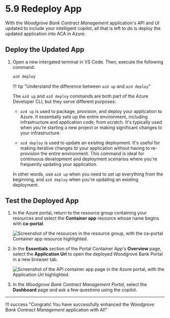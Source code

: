 # 5.9 Redeploy App

With the _Woodgrove Bank Contract Management_ application's API and UI updated to include your intelligent copilot, all that is left to do is deploy the updated application into ACA in Azure.

## Deploy the Updated App

1. Open a new intergated terminal in VS Code. Then, execute the following command:

    ```bash
    azd deploy
    ```

    !!! tip "Understand the difference between `azd up` and `azd deploy`"

    The `azd up` and `azd deploy` commands are both part of the Azure Developer CLI, but they serve different purposes:

    - `azd up` is used to package, provision, and deploy your application to Azure. It essentially sets up the entire environment, including infrastructure and application code, from scratch. It's typically used when you're starting a new project or making significant changes to your infrastructure.

    - `azd deploy` is used to update an existing deployment. It's useful for making iterative changes to your application without having to re-provision the entire environment. This command is ideal for continuous development and deployment scenarios where you're frequently updating your application.

    In other words, use `azd up` when you need to set up everything from the beginning, and `azd deploy` when you're updating an existing deployment.

## Test the Deployed App

1. In the Azure portal, return to the resource group containing your resources and select the **Container app** resource whose name begins with **ca-portal**.

    ![Screenshot of the resources in the resource group, with the ca-portal Container app resource highlighted.](../../img/azure-portal-rg-ca-portal.png)

2. In the **Essentials** section of the Portal Container App's **Overview** page, select the **Application Url** to open the deployed Woodgrove Bank Portal in a new browser tab.

    ![Screenshot of the API container app page in the Azure portal, with the Application Url highlighted.](../../img/azure-portal-portal-container-app.png)

3. In the _Woodgrove Bank Contract Management Portal_, select the **Dashboard** page and ask a few questions using the copilot.

---

!!! success "Congrats! You have successfully enhanced the _Woodgrove Bank Contract Management_ application with AI!"
